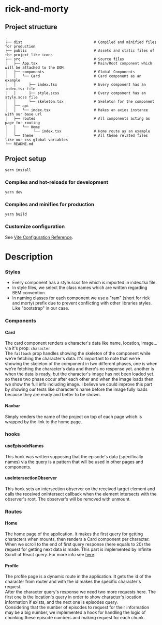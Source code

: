 # rick-and-morty


## Project structure

    .
    ├── dist                                 # Compiled and minified files for production
    ├── public                               # Assets and static files of the project like icons
    ├── src                                  # Source files
    │   ├── App.tsx                          # Main/Root component which will be attached to the DOM
    │   ├── components                       # Global Components
    │   │   └── Card                         # Card component as an example
    │   │      ├── index.tsx                 # Every component has an index.tsx file
    │   │      ├── style.scss                # Every component has an style.scss file
    │   │      └── skeleton.tsx              # Skeleton for the component
    │   ├── api                              
    │   │   └── index.tsx                    # Makes an axios instance with our base url
    │   ├── routes                           # All components acting as page for routing
    │   │   └── Home                         
    │   │        └── index.tsx               # Home route as an example
    │   └── theme                            # All theme related files like our css global variables
    └── README.md




## Project setup
```
yarn install
```

### Compiles and hot-reloads for development
```
yarn dev
```

### Compiles and minifies for production
```
yarn build
```

### Customize configuration
See [Vite Configuration Reference](https://vitejs.dev/config/).

# Description

### Styles
- Every component has a style.scss file which is imported in index.tsx file.
- In style files, we select the class names which are written regarding BEM convention.
- In naming classes for each component we use a "ram" (short for rick and morty) prefix due to prevent conflicting with other libraries styles. Like "bootstrap" in our case.

### Components

#### Card
The card component renders a character's data like name, location, image... via it's prop: `character`<br>
The `fallback` prop handles showing the skeleton of the component while we're fetching the character's data. It's important to note that we're 
showing the skeleton of the component in two different phases, one is when we're fetching the character's data and there's no response yet.
another is when the data is ready, but the character's image has not been loaded yet. so these two phase occur after each other and when the
image loads then we show the full info including image. I believe we could improve this part by showing our texts
like character's name before the image fully loads because they are ready and better to be shown. 

#### Navbar
Simply renders the name of the project on top of each page which is wrapped by the link to the home page.


### hooks

#### useEpisodeNames
This hook was written supposing that the episode's data (specifically names) via the query is a pattern that will be used in other pages and components.

#### useIntersectionObserver
This hook sets an intersection observer on the received target element and calls the received onIntersect callback when the element intersects with the observer's root. The observer's will be removed with unmount.

### Routes
#### Home
The home page of the application. It makes the first query for getting characters when mounts, then renders a Card component per character. <br>
When we scroll to the end of first query response (here equals to 20) the request for getting next data is made. This part is implemented by Infinite Scroll of React query. For more info see [here](https://react-query.tanstack.com/examples/load-more-infinite-scroll).
#### Profile
The profile page is a dynamic route in the application. It gets the id of the character from router and with the id makes the specific character's request.<br>
After the character query's response we need two more requests here. The first one is the location's query in order to show character's location information if exists,
and the next one is episodes query.<br>
Considering that the number of episodes to request for their information may be a big number,
we implemented a hook for handling the logic of chunking these episode numbers and making request for each chunk.





